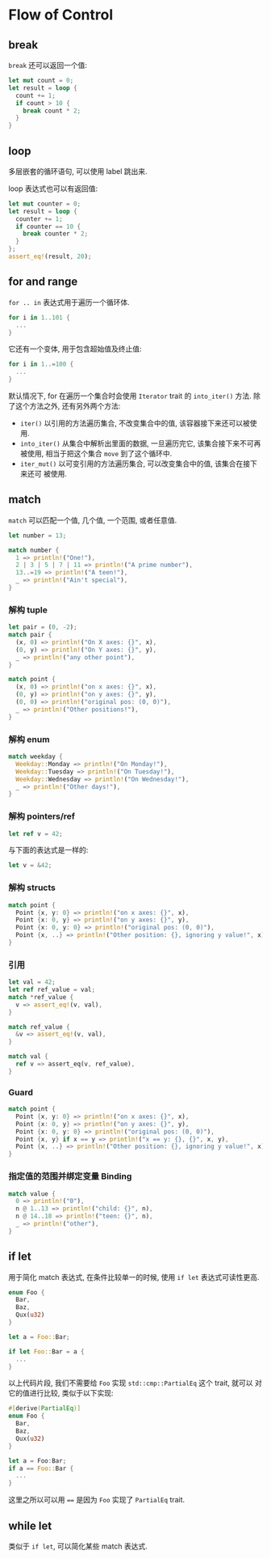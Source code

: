 
# Flow of Control

## break

`break` 还可以返回一个值:
```rust
let mut count = 0;
let result = loop {
  count += 1;
  if count > 10 {
    break count * 2;
  }
}
```

## loop
多层嵌套的循环语句, 可以使用 label 跳出来.

loop 表达式也可以有返回值:
```rust
let mut counter = 0;
let result = loop {
  counter += 1;
  if counter == 10 {
    break counter * 2;
  }
};
assert_eq!(result, 20);
```

## for and range
`for .. in` 表达式用于遍历一个循环体.

```rust
for i in 1..101 {
  ...
}
```

它还有一个变体, 用于包含超始值及终止值:
```rust
for i in 1..=100 {
  ...
}
```

默认情况下, for 在遍历一个集合时会使用 `Iterator` trait 的 `into_iter()` 方法.
除了这个方法之外, 还有另外两个方法:
* `iter()` 以引用的方法遍历集合, 不改变集合中的值, 该容器接下来还可以被使用.
* `into_iter()` 从集合中解析出里面的数据, 一旦遍历完它, 该集合接下来不可再被使用,
相当于把这个集合 `move` 到了这个循环中.
* `iter_mut()` 以可变引用的方法遍历集合, 可以改变集合中的值, 该集合在接下来还可
被使用.

## match
`match` 可以匹配一个值, 几个值, 一个范围, 或者任意值.

```rust
let number = 13;

match number {
  1 => println!("One!"),
  2 | 3 | 5 | 7 | 11 => println!("A prime number"),
  13..=19 => println!("A teen!"),
  _ => println!("Ain't special"),
}
```

### 解构 tuple
```rust
let pair = (0, -2);
match pair {
  (x, 0) => println!("On X axes: {}", x),
  (0, y) => println!("On Y axes: {}", y),
  _ => println!("any other point"),
}

match point {
  (x, 0) => println!("on x axes: {}", x),
  (0, y) => println!("on y axes: {}", y),
  (0, 0) => println!("original pos: (0, 0)"),
  _ => println!("Other positions!"),
}
```

### 解构 enum
```rust
match weekday {
  Weekday::Monday => println!("On Monday!"),
  Weekday::Tuesday => println!("On Tuesday!"),
  Weekday::Wednesday => println!("On Wednesday!"),
  _ => println!("Other days!"),
}
```

### 解构 pointers/ref

```rust
let ref v = 42;
```

与下面的表达式是一样的:

```rust
let v = &42;
```

### 解构 structs
```rust
match point {
  Point {x, y: 0} => println!("on x axes: {}", x),
  Point {x: 0, y} => println!("on y axes: {}", y),
  Point {x: 0, y: 0} => println!("original pos: (0, 0)"),
  Point {x, ..} => println!("Other position: {}, ignoring y value!", x),
}
```

### 引用
```rust
let val = 42;
let ref ref_value = val;
match *ref_value {
  v => assert_eq!(v, val),
}

match ref_value {
  &v => assert_eq!(v, val),
}

match val {
  ref v => assert_eq(v, ref_value),
}
```

### Guard
```rust
match point {
  Point {x, y: 0} => println!("on x axes: {}", x),
  Point {x: 0, y} => println!("on y axes: {}", y),
  Point {x: 0, y: 0} => println!("original pos: (0, 0)"),
  Point {x, y} if x == y => println!("x == y: {}, {}", x, y),
  Point {x, ..} => println!("Other position: {}, ignoring y value!", x),
}
```

### 指定值的范围并绑定变量 Binding
```rust
match value {
  0 => println!("0"),
  n @ 1..13 => println!("child: {}", n),
  n @ 14..18 => println!("teen: {}", n),
  _ => println!("other"),
}
```

## if let
用于简化 match 表达式, 在条件比较单一的时候, 使用 `if let` 表达式可读性更高.

```rust
enum Foo {
  Bar,
  Baz,
  Qux(u32)
}

let a = Foo::Bar;

if let Foo::Bar = a {
  ...
}
```

以上代码片段, 我们不需要给 `Foo` 实现 `std::cmp::PartialEq` 这个 trait, 就可以
对它的值进行比较, 类似于以下实现:

```rust
#[derive(PartialEq)]
enum Foo {
  Bar,
  Baz,
  Qux(u32)
}

let a = Foo:Bar;
if a == Foo::Bar {
  ...
}
```
这里之所以可以用 `==` 是因为 `Foo` 实现了 `PartialEq` trait.

## while let
类似于 `if let`, 可以简化某些 match 表达式.
